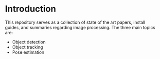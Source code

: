 # Introduction	
This repository serves as a collection of state of the art papers, install guides, and summaries regarding image processing. The three main topics are:
* Object detection
* Object tracking
* Pose estimation
